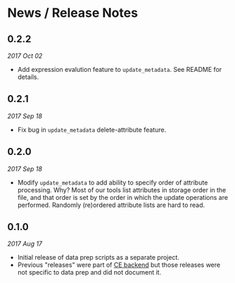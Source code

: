 # News / Release Notes

## 0.2.2

*2017 Oct 02*

* Add expression evalution feature to ``update_metadata``. See README for details.

## 0.2.1

*2017 Sep 18*

* Fix bug in ``update_metadata`` delete-attribute feature.

## 0.2.0

*2017 Sep 18*

* Modify ``update_metadata`` to add ability to specify order of attribute processing. Why? 
  Most of our tools list attributes in storage order in the file, and that order is set by the order 
  in which the update operations are performed. Randomly (re)ordered attribute lists are hard to read.

## 0.1.0

*2017 Aug 17*

* Initial release of data prep scripts as a separate project.
* Previous "releases" were part of [CE backend](https://github.com/pacificclimate/climate-explorer-backend)
  but those releases were not specific to data prep and did not document it.
